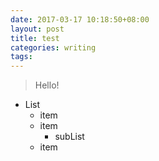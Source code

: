 ```yaml
---
date: 2017-03-17 10:18:50+08:00
layout: post
title: test
categories: writing
tags: 
---
```


> Hello!

* List
    * item
    * item
        * subList
    * item
